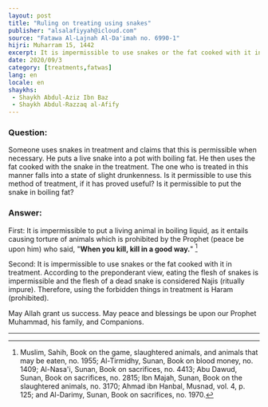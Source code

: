 ```yaml
---
layout: post
title: "Ruling on treating using snakes"
publisher: "alsalafiyyah@icloud.com"
source: "Fatawa Al-Lajnah Al-Da'imah no. 6990-1"
hijri: Muharram 15, 1442
excerpt: It is impermissible to use snakes or the fat cooked with it in treatment. According to the preponderant view, eating the flesh of snakes is impermissible and the flesh of a dead snake is considered Najis.
date: 2020/09/3
category: [treatments,fatwas]
lang: en
locale: en
shaykhs: 
 - Shaykh Abdul-Aziz Ibn Baz
 - Shaykh Abdul-Razzaq al-Afify
---
```


### Question:
Someone uses snakes in treatment and claims that this is permissible when necessary. He puts a live snake into a pot with boiling fat. He then uses the fat cooked with the snake in the treatment. The one who is treated in this manner falls into a state of slight drunkenness. Is it permissible to use this method of treatment, if it has proved useful? Is it permissible to put the snake in boiling fat?

### Answer:
First: It is impermissible to put a living animal in boiling liquid, as it entails causing torture of animals which is prohibited by the Prophet (peace be upon him) who said, "**When you kill, kill in a good way.**" [^1]

Second: It is impermissible to use snakes or the fat cooked with it in treatment. According to the preponderant view, eating the flesh of snakes is impermissible and the flesh of a dead snake is considered Najis (ritually impure). Therefore, using the forbidden things in treatment is Haram (prohibited).

May Allah grant us success. May peace and blessings be upon our Prophet Muhammad, his family, and Companions. 

---

[^1]: Muslim, Sahih, Book on the game, slaughtered animals, and animals that may be eaten, no. 1955; Al-Tirmidhy, Sunan, Book on blood money, no. 1409; Al-Nasa'i, Sunan, Book on sacrifices, no. 4413; Abu Dawud, Sunan, Book on sacrifices, no. 2815; Ibn Majah, Sunan, Book on the slaughtered animals, no. 3170; Ahmad ibn Hanbal, Musnad, vol. 4, p. 125; and Al-Darimy, Sunan, Book on sacrifices, no. 1970.
